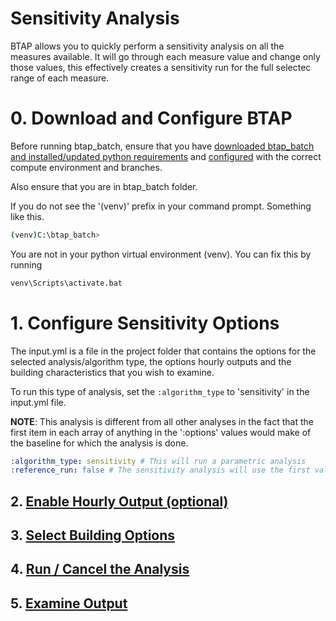 # Sensitivity Analysis
BTAP allows you to quickly perform a sensitivity analysis on all the measures available. It will go through each measure value
and change only those values, this effectively creates a sensitivity run for the full selectec range of each measure.


# 0. Download and Configure BTAP
Before running btap_batch, ensure that you have [downloaded btap_batch and installed/updated python requirements](download.md) and [configured](configure.md) with the correct compute environment and branches.

Also ensure that you are in btap_batch folder. 

If you do not see the '(venv)' prefix in your command prompt. Something like this.  

```bash
(venv)C:\btap_batch> 
```

You are not in your python virtual environment (venv). You can fix this by running 

```bash
venv\Scripts\activate.bat
````

# 1. Configure Sensitivity Options
The input.yml is a file in the project folder that contains the options for the selected analysis/algorithm type, the 
options hourly outputs and the building characteristics that you wish to examine. 

To run this type of analysis,  set the ``:algorithm_type`` to 'sensitivity' in the input.yml file.

**NOTE**: This analysis is different from all other analyses in the fact that the first item in each array of anything in 
the ':options' values would make of the baseline for which the analysis is done. 

```yaml
:algorithm_type: sensitivity # This will run a parametric analysis
:reference_run: false # The sensitivity analysis will use the first value of each measure as the baseline. So this is not necessary to be set to true. 
```

## 2. [Enable Hourly Output (optional)](hourly_outputs.md)

## 3. [Select Building Options](building_options.md)

## 4. [Run / Cancel the Analysis](run_cancel.md)

## 5. [Examine Output](output.md)